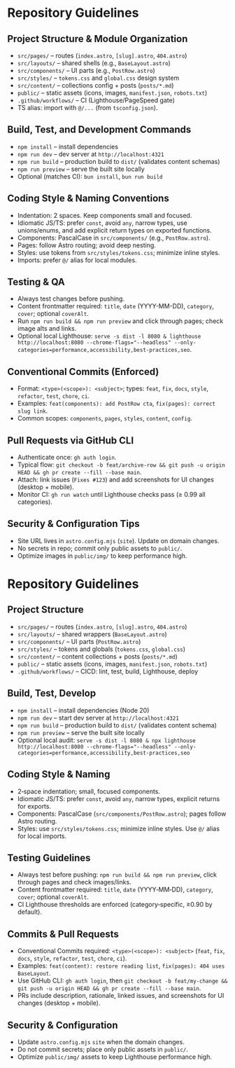 # Repository Guidelines

## Project Structure & Module Organization
- `src/pages/` – routes (`index.astro`, `[slug].astro`, `404.astro`)
- `src/layouts/` – shared shells (e.g., `BaseLayout.astro`)
- `src/components/` – UI parts (e.g., `PostRow.astro`)
- `src/styles/` – `tokens.css` and `global.css` design system
- `src/content/` – collections config + posts (`posts/*.md`)
- `public/` – static assets (icons, images, `manifest.json`, `robots.txt`)
- `.github/workflows/` – CI (Lighthouse/PageSpeed gate)
- TS alias: import with `@/...` (from `tsconfig.json`).

## Build, Test, and Development Commands
- `npm install` – install dependencies
- `npm run dev` – dev server at `http://localhost:4321`
- `npm run build` – production build to `dist/` (validates content schemas)
- `npm run preview` – serve the built site locally
- Optional (matches CI): `bun install`, `bun run build`

## Coding Style & Naming Conventions
- Indentation: 2 spaces. Keep components small and focused.
- Idiomatic JS/TS: prefer `const`, avoid `any`, narrow types, use unions/enums, and add explicit return types on exported functions.
- Components: PascalCase in `src/components/` (e.g., `PostRow.astro`).
- Pages: follow Astro routing; avoid deep nesting.
- Styles: use tokens from `src/styles/tokens.css`; minimize inline styles.
- Imports: prefer `@/` alias for local modules.

## Testing & QA
- Always test changes before pushing.
- Content frontmatter required: `title`, `date` (YYYY-MM-DD), `category`, `cover`; optional `coverAlt`.
- Run `npm run build && npm run preview` and click through pages; check image alts and links.
- Optional local Lighthouse: `serve -s dist -l 8080 & lighthouse http://localhost:8080 --chrome-flags="--headless" --only-categories=performance,accessibility,best-practices,seo`.

## Conventional Commits (Enforced)
- Format: `<type>(<scope>): <subject>`; types: `feat`, `fix`, `docs`, `style`, `refactor`, `test`, `chore`, `ci`.
- Examples: `feat(components): add PostRow cta`, `fix(pages): correct slug link`.
- Common scopes: `components`, `pages`, `styles`, `content`, `config`.

## Pull Requests via GitHub CLI
- Authenticate once: `gh auth login`.
- Typical flow: `git checkout -b feat/archive-row && git push -u origin HEAD && gh pr create --fill --base main`.
- Attach: link issues (`Fixes #123`) and add screenshots for UI changes (desktop + mobile).
- Monitor CI: `gh run watch` until Lighthouse checks pass (≥ 0.99 all categories).

## Security & Configuration Tips
- Site URL lives in `astro.config.mjs` (`site`). Update on domain changes.
- No secrets in repo; commit only public assets to `public/`.
- Optimize images in `public/img/` to keep performance high.
# Repository Guidelines

## Project Structure
- `src/pages/` – routes (`index.astro`, `[slug].astro`, `404.astro`)
- `src/layouts/` – shared wrappers (`BaseLayout.astro`)
- `src/components/` – UI parts (`PostRow.astro`)
- `src/styles/` – tokens and globals (`tokens.css`, `global.css`)
- `src/content/` – content collections + posts (`posts/*.md`)
- `public/` – static assets (icons, images, `manifest.json`, `robots.txt`)
- `.github/workflows/` – CICD: lint, test, build, Lighthouse, deploy

## Build, Test, Develop
- `npm install` – install dependencies (Node 20)
- `npm run dev` – start dev server at `http://localhost:4321`
- `npm run build` – production build to `dist/` (validates content schema)
- `npm run preview` – serve the built site locally
- Optional local audit: `serve -s dist -l 8080 & npx lighthouse http://localhost:8080 --chrome-flags="--headless" --only-categories=performance,accessibility,best-practices,seo`

## Coding Style & Naming
- 2‑space indentation; small, focused components.
- Idiomatic JS/TS: prefer `const`, avoid `any`, narrow types, explicit returns for exports.
- Components: PascalCase (`src/components/PostRow.astro`); pages follow Astro routing.
- Styles: use `src/styles/tokens.css`; minimize inline styles. Use `@/` alias for local imports.

## Testing Guidelines
- Always test before pushing: `npm run build && npm run preview`, click through pages and check images/links.
- Content frontmatter required: `title`, `date` (YYYY‑MM‑DD), `category`, `cover`; optional `coverAlt`.
- CI Lighthouse thresholds are enforced (category‑specific, ≥0.90 by default).

## Commits & Pull Requests
- Conventional Commits required: `<type>(<scope>): <subject>` (`feat`, `fix`, `docs`, `style`, `refactor`, `test`, `chore`, `ci`).
- Examples: `feat(content): restore reading list`, `fix(pages): 404 uses BaseLayout`.
- Use GitHub CLI: `gh auth login`, then `git checkout -b feat/my-change && git push -u origin HEAD && gh pr create --fill --base main`.
- PRs include description, rationale, linked issues, and screenshots for UI changes (desktop + mobile).

## Security & Configuration
- Update `astro.config.mjs` `site` when the domain changes.
- Do not commit secrets; place only public assets in `public/`.
- Optimize `public/img/` assets to keep Lighthouse performance high.
